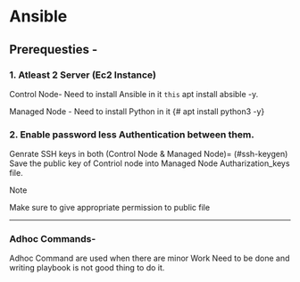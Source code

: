 # Ansible

## Prerequesties - 
### 1. Atleast 2 Server (Ec2 Instance)
   Control Node- Need to install Ansible in it 
       `this` apt install absible -y.
       
   Managed Node - Need to install Python in it {# apt install python3 -y}

### 2. Enable password less Authentication between them. 
   Genrate SSH keys in both (Control Node & Managed Node)= 
            (#ssh-keygen)
   Save the public key of Contriol node into Managed Node Autharization_keys file.    


> [!NOTE]
> Make sure to give appropriate permission to public file
_________________________________________________________
 

### Adhoc Commands- 
Adhoc Command are used when there are minor Work Need to be done and writing playbook is not good thing to do it. 


